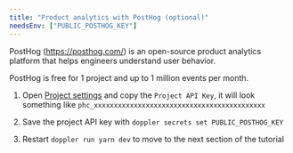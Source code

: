 ```yaml
---
title: "Product analytics with PostHog (optional)"
needsEnv: ["PUBLIC_POSTHOG_KEY"]
---
```


PostHog (<a href="https://posthog.com/" >https://posthog.com/</a>) is an open-source product analytics platform that helps engineers understand user behavior.

PostHog is free for 1 project and up to 1 million events per month.

1. Open <a href="https://app.posthog.com/project/settings#project-variables" >Project settings</a> and copy the `Project API Key`, it will look something like `phc_xxxxxxxxxxxxxxxxxxxxxxxxxxxxxxxxxxxxxxxxxxx`

1. Save the project API key with `doppler secrets set PUBLIC_POSTHOG_KEY`

1. Restart `doppler run yarn dev` to move to the next section of the tutorial
